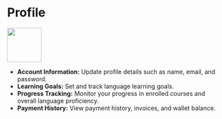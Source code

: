 # Profile

<img src="/img/profile.png" width="80" height="80"/>

- **Account Information:** Update profile details such as name, email, and password.
- **Learning Goals:** Set and track language learning goals.
- **Progress Tracking:** Monitor your progress in enrolled courses and overall language proficiency.
- **Payment History:** View payment history, invoices, and wallet balance.